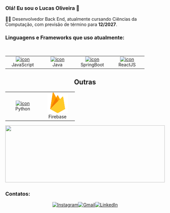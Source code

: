 ### Olá! Eu sou o Lucas Oliveira 👋

👨‍💻 Desenvolvedor Back End, atualmente cursando Ciências da Computação, com previsão de término para **12/2027**.

### Linguagens e Frameworks que uso atualmente:
<table align="center">
  <tr>
     <td align="center" width="96">
      <a href="#macropower-tech">
        <img src="https://techstack-generator.vercel.app/js-icon.svg" alt="icon" width="65" height="65" />
      </a>
        <br>JavaScript
    </td>
     <td align="center" width="96">
      <a href="#macropower-tech">
        <img src="https://techstack-generator.vercel.app/java-icon.svg" alt="icon" width="65" height="65" />
      </a>
        <br>Java
    </td>
     <br>
     <td align="center" width="96">
      <a href="#macropower-tech">
        <img src="https://user-images.githubusercontent.com/25181517/183891303-41f257f8-6b3d-487c-aa56-c497b880d0fb.png" alt="icon" width="65" height="65" />
      </a>
        <br>SpringBoot
    </td>
    <td align="center" width="96">
      <a href="#macropower-tech">
        <img src="https://techstack-generator.vercel.app/react-icon.svg"  alt="icon" width="65" height="65" />
      </a>
        <br>ReactJS
    </td>
    </td>
</tr>
</table>

<h2 style="text-align: center">Outras</h2>
<table align="center">
  <tr>
    <td align="center" width="96">
      <a href="#macropower-tech">
        <img src="https://techstack-generator.vercel.app/python-icon.svg"  alt="icon" width="65" height="65" />
      </a>
        <br>Python
    </td>
    <td align="center" width="96">
      <a href="#macropower-tech">
        <img src="https://raw.githubusercontent.com/devicons/devicon/master/icons/firebase/firebase-original.svg"  alt="icon" width="65" height="65" />
      </a>
        <br>Firebase
    </td>
    </td>
</tr>
</table>

<div align="center">
  <img height="180em" width="100%" src="https://github-readme-stats.vercel.app/api/top-langs/?username=lucasoliveira04&layout=compact&langs_count=7&theme=dracula"/>
</div>

### Contatos:
<div style="display: flex; justify-content: center; align-items: center; width: 100%;">
  <a href="https://www.instagram.com/lucasoliveira.04_/?next=%2F">
    <img src="https://img.shields.io/badge/-Instagram-%23E4405F?style=for-the-badge&logo=instagram&logoColor=white" alt="Instagram">
  </a>
  <a href="mailto:camposdlucasoli@gmail.com">
    <img src="https://img.shields.io/badge/Gmail-D14836?style=for-the-badge&logo=gmail&logoColor=white" target="_blank" alt="Gmail">
  </a>
  <a id="linkedin" href="https://www.linkedin.com/in/lucas-oliveira-08334a264/">
    <img src="https://img.shields.io/badge/LinkedIn-0077B5?style=for-the-badge&logo=linkedin&logoColor=white" alt="LinkedIn">
  </a>
</div>

